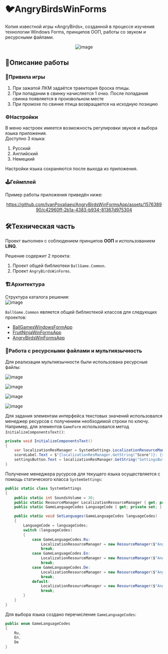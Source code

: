 # 🐦AngryBirdsWinForms
Копия известной игры «AngryBirds», созданной в процессе изучения технологии Windows Forms, принципов ООП, работы со звуком и ресурсными файлами.
<div " align="center">
  
![image](https://github.com/IvanPovaliaev/AngryBirdsWinFormsApp/assets/157638990/e511ddb2-6b9a-4110-991e-2186df3744a8)

</div>

## 📝Описание работы

### 📜Привила игры
1. При зажатой ЛКМ задаётся траектория броска птицы.
2. При попадании в свинку начисляется 1 очко. После попадания свинка появляется в произвольном месте
3. При промохе по свинке птица возвращается на исходную позицию

### ⚙️Настройки
В меню настроек имеется возможность регулировки звуков и выбора языка приложения.<br />
Доступно 3 языка:
1. Русский
2. Английский
3. Немецкий

Настройки языка сохраняются после выхода из приложения.

### 🕹️Геймплей
Пример работы приложения приведён ниже:
<div " align="center">

https://github.com/IvanPovaliaev/AngryBirdsWinFormsApp/assets/157638990/c42960ff-2b1a-4383-b934-81367d975304

</div>

## 🛠️Техническая часть

Проект выполнен с соблюдением принципов **ООП** и использованием **LINQ**.

Решение содержит 2 проекта:
1. Проект общей библиотеки `BallGame.Common`.
2. Проект `AngryBirdsWinForms`.

### 🏗️Архитектура
Структура каталога решения:<br />
![image](https://github.com/IvanPovaliaev/AngryBirdsWinFormsApp/assets/157638990/392468bb-d0be-4ac5-a287-18d2519ae1c2)

`BallGame.Common` является общей библиотекой классов для следующих проектов:
* [BallGamesWindowsFormApp](https://github.com/IvanPovaliaev/BallGamesWindowsFormApp)
* [FruitNinjaWinFormsApp](https://github.com/IvanPovaliaev/FruitNinjaWinFormsApp)
* [AngryBirdsWinFormsApp](https://github.com/IvanPovaliaev/AngryBirdsWinFormsApp)

### 💬Работа с ресурсными файлами и мультиязычность
Для реализации мультиязычности были использована ресурсные файлы:

![image](https://github.com/IvanPovaliaev/AngryBirdsWinFormsApp/assets/157638990/663d508b-90ef-47e0-a6ba-63d5c3a4b903)

![image](https://github.com/IvanPovaliaev/AngryBirdsWinFormsApp/assets/157638990/46247450-86a3-4704-8038-2482949c9031)

![image](https://github.com/IvanPovaliaev/AngryBirdsWinFormsApp/assets/157638990/395c6dd8-61d5-497f-9240-3597a7bc8bb2)

![image](https://github.com/IvanPovaliaev/AngryBirdsWinFormsApp/assets/157638990/5caac214-ecc2-481e-a03b-b846e9f6d2b7)

Для задания элементам интерфейса текстовых значений использовался менеджер ресурсов с получением необходимой строки по ключу.<br />
Например, для элементов `GameForm` использовался метод `InitializeComponentsText()`:
```csharp
private void InitializeComponentsText()
{
    var localizationResManager = SystemSettings.LocalizationResourceManager;
    scoreLabel.Text = $"{localizationResManager.GetString("Score")}: {score}";
    settingsButton.Text = localizationResManager.GetString("SettingsButton");
}
```

Получение менеджера русурсов для текущего языка осуществляется с помощь статического класса `SystemSettings`:
```csharp
public static class SystemSettings
{
    public static int SoundsVolume = 30;
    public static ResourceManager LocalizationResourceManager { get; private set; }
    public static GameLanguageCodes LanguageCode { get; private set; } = (GameLanguageCodes)Properties.Settings.Default.LastUsedLanguage;

    public static void SetLanguages(GameLanguageCodes languageCodes)
    {
        LanguageCode = languageCodes;
        switch (languageCodes)
        {
            case GameLanguageCodes.Ru:
                LocalizationResourceManager = new ResourceManager($"AngryBirdsWinForms.Languages.Russian", Assembly.GetExecutingAssembly());
                break;
            case GameLanguageCodes.En:
                LocalizationResourceManager = new ResourceManager($"AngryBirdsWinForms.Languages.English", Assembly.GetExecutingAssembly());
                break;
            case GameLanguageCodes.De:
                LocalizationResourceManager = new ResourceManager($"AngryBirdsWinForms.Languages.German", Assembly.GetExecutingAssembly());
                break;
            default:
                LocalizationResourceManager = new ResourceManager($"AngryBirdsWinForms.Languages.Russian", Assembly.GetExecutingAssembly());
                break;
        }
    }
}
```

Для выбора языка создано перечисление `GameLanguageCodes`:
```csharp
public enum GameLanguageCodes
{
    Ru,
    En,
    De
}
```




